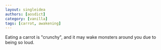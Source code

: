 ```yaml
---
layout: singleidea
authors: [aosdict]
category: [vanilla]
tags: [carrot, awakening]
---
```

Eating a carrot is "crunchy", and it may wake monsters around you due to being so loud.
